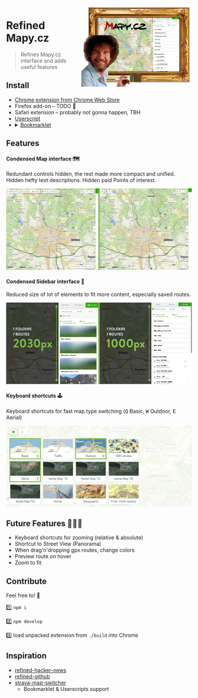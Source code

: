 <img align="right" width="300" src="assets/exported/promo-large.png" align="right"/>

# Refined Mapy.cz

> Refines Mapy.cz interface and adds useful features

## Install

* [Chrome extension from Chrome Web Store](https://chrome.google.com/webstore/detail/ekolhceminigjalkpbbajnippfomegcc)
* Firefox add-on – TODO 👷‍
* Safari extension – probably not gonna happen, TBH
* [Userscript](https://cdn.jsdelivr.net/gh/strajk/refined-mapy.cz@master/greasemonkey.user.js)
* <details><summary><a href="https://en.wikipedia.org/wiki/Bookmarklet">Bookmarklet</a></summary><pre><code>
   javascript:{const s = document.createElement("script"); s.src = 'https://cdn.jsdelivr.net/gh/strajk/refined-mapy.cz@master/load.js'; s.type = 'text/javascript'; document.body.appendChild(s);};void(0);
   </code></pre></details>

## Features

#### Condensed Map interface 🗺

Redundant controls hidden, the rest made more compact and unified. Hidden hefty text descriptions. Hidden paid Points of interest.

![Condensed Map interface](./assets/exported/feature-map-condensed.png)

#### Condensed Sidebar interface 🧩

Reduced size of lot of elements to fit more content, especially saved routes.

![Condensed Sidebar interface](./assets/exported/feature-sidebar-condensed.png)

#### Keyboard shortcuts 🕹

Keyboard shortcuts for fast map type switching (<kbd>Q</kbd> Basic, <kbd>W</kbd> Outdoor, <kbd>E</kbd> Aerial)

![Keyboard shortcuts](./assets/exported/feature-shortcuts.png)


## Future Features 🧠💡🙈

* Keyboard shortcuts for zooming (relative & absolute)
* Shortcut to Street View (Panorama)
* When drag'n'dropping gpx routes, change colors
* Preview route on hover
* Zoom to fit

## Contribute

Feel free to! 🙏

1️⃣ `npm i`

2️⃣ `npm develop`

3️⃣ load unpacked extension from `./build` into Chrome

## Inspiration

* [refined-hacker-news](https://github.com/plibither8/refined-hacker-news)
* [refined-github](https://github.com/sindresorhus/refined-github)
* [strava-map-switcher](https://github.com/liskin/strava-map-switcher)
  * Bookmarklet & Userscripts support

